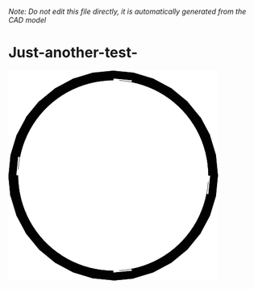 ###### Note: Do not edit this file directly, it is automatically generated from the CAD model

# Just-another-test-

![](/project.svg)

